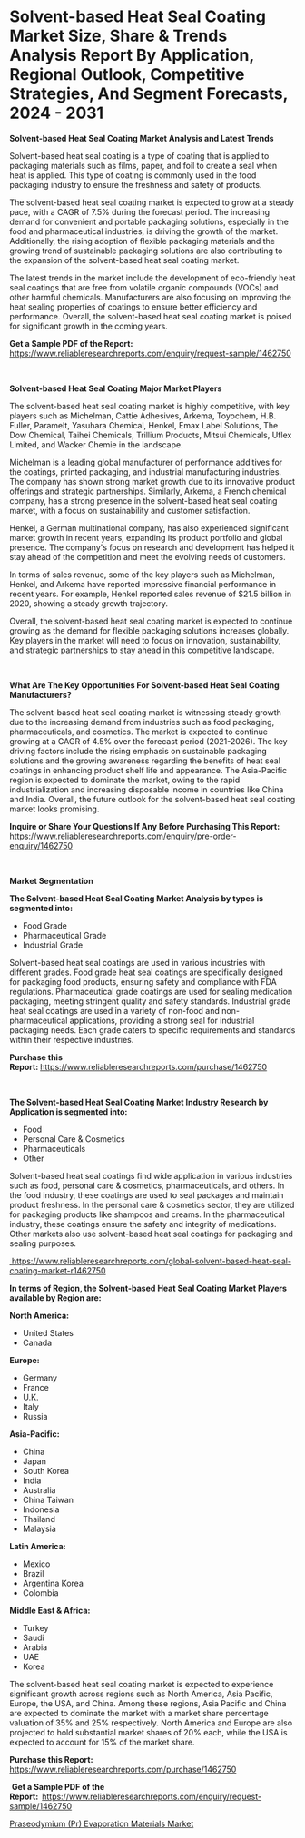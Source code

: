 <p><h1>Solvent-based Heat Seal Coating Market Size, Share & Trends Analysis Report By Application, Regional Outlook, Competitive Strategies, And Segment Forecasts, 2024 - 2031</h1></p><p><strong>Solvent-based Heat Seal Coating Market Analysis and Latest Trends</strong></p>
<p><p>Solvent-based heat seal coating is a type of coating that is applied to packaging materials such as films, paper, and foil to create a seal when heat is applied. This type of coating is commonly used in the food packaging industry to ensure the freshness and safety of products.</p><p>The solvent-based heat seal coating market is expected to grow at a steady pace, with a CAGR of 7.5% during the forecast period. The increasing demand for convenient and portable packaging solutions, especially in the food and pharmaceutical industries, is driving the growth of the market. Additionally, the rising adoption of flexible packaging materials and the growing trend of sustainable packaging solutions are also contributing to the expansion of the solvent-based heat seal coating market.</p><p>The latest trends in the market include the development of eco-friendly heat seal coatings that are free from volatile organic compounds (VOCs) and other harmful chemicals. Manufacturers are also focusing on improving the heat sealing properties of coatings to ensure better efficiency and performance. Overall, the solvent-based heat seal coating market is poised for significant growth in the coming years.</p></p>
<p><strong>Get a Sample PDF of the Report:&nbsp;</strong> <a href="https://www.reliableresearchreports.com/enquiry/request-sample/1462750">https://www.reliableresearchreports.com/enquiry/request-sample/1462750</a></p>
<p>&nbsp;</p>
<p><strong>Solvent-based Heat Seal Coating Major Market Players</strong></p>
<p><p>The solvent-based heat seal coating market is highly competitive, with key players such as Michelman, Cattie Adhesives, Arkema, Toyochem, H.B. Fuller, Paramelt, Yasuhara Chemical, Henkel, Emax Label Solutions, The Dow Chemical, Taihei Chemicals, Trillium Products, Mitsui Chemicals, Uflex Limited, and Wacker Chemie in the landscape.</p><p>Michelman is a leading global manufacturer of performance additives for the coatings, printed packaging, and industrial manufacturing industries. The company has shown strong market growth due to its innovative product offerings and strategic partnerships. Similarly, Arkema, a French chemical company, has a strong presence in the solvent-based heat seal coating market, with a focus on sustainability and customer satisfaction.</p><p>Henkel, a German multinational company, has also experienced significant market growth in recent years, expanding its product portfolio and global presence. The company's focus on research and development has helped it stay ahead of the competition and meet the evolving needs of customers.</p><p>In terms of sales revenue, some of the key players such as Michelman, Henkel, and Arkema have reported impressive financial performance in recent years. For example, Henkel reported sales revenue of $21.5 billion in 2020, showing a steady growth trajectory.</p><p>Overall, the solvent-based heat seal coating market is expected to continue growing as the demand for flexible packaging solutions increases globally. Key players in the market will need to focus on innovation, sustainability, and strategic partnerships to stay ahead in this competitive landscape.</p></p>
<p>&nbsp;</p>
<p><strong>What Are The Key Opportunities For Solvent-based Heat Seal Coating Manufacturers?</strong></p>
<p><p>The solvent-based heat seal coating market is witnessing steady growth due to the increasing demand from industries such as food packaging, pharmaceuticals, and cosmetics. The market is expected to continue growing at a CAGR of 4.5% over the forecast period (2021-2026). The key driving factors include the rising emphasis on sustainable packaging solutions and the growing awareness regarding the benefits of heat seal coatings in enhancing product shelf life and appearance. The Asia-Pacific region is expected to dominate the market, owing to the rapid industrialization and increasing disposable income in countries like China and India. Overall, the future outlook for the solvent-based heat seal coating market looks promising.</p></p>
<p><strong>Inquire or Share Your Questions If Any Before Purchasing This Report:</strong> <a href="https://www.reliableresearchreports.com/enquiry/pre-order-enquiry/1462750">https://www.reliableresearchreports.com/enquiry/pre-order-enquiry/1462750</a></p>
<p>&nbsp;</p>
<p><strong>Market Segmentation</strong></p>
<p><strong>The Solvent-based Heat Seal Coating Market Analysis by types is segmented into:</strong></p>
<p><ul><li>Food Grade</li><li>Pharmaceutical Grade</li><li>Industrial Grade</li></ul></p>
<p><p>Solvent-based heat seal coatings are used in various industries with different grades. Food grade heat seal coatings are specifically designed for packaging food products, ensuring safety and compliance with FDA regulations. Pharmaceutical grade coatings are used for sealing medication packaging, meeting stringent quality and safety standards. Industrial grade heat seal coatings are used in a variety of non-food and non-pharmaceutical applications, providing a strong seal for industrial packaging needs. Each grade caters to specific requirements and standards within their respective industries.</p></p>
<p><strong>Purchase this Report:&nbsp;</strong><a href="https://www.reliableresearchreports.com/purchase/1462750">https://www.reliableresearchreports.com/purchase/1462750</a></p>
<p>&nbsp;</p>
<p><strong>The Solvent-based Heat Seal Coating Market Industry Research by Application is segmented into:</strong></p>
<p><ul><li>Food</li><li>Personal Care & Cosmetics</li><li>Pharmaceuticals</li><li>Other</li></ul></p>
<p><p>Solvent-based heat seal coatings find wide application in various industries such as food, personal care & cosmetics, pharmaceuticals, and others. In the food industry, these coatings are used to seal packages and maintain product freshness. In the personal care & cosmetics sector, they are utilized for packaging products like shampoos and creams. In the pharmaceutical industry, these coatings ensure the safety and integrity of medications. Other markets also use solvent-based heat seal coatings for packaging and sealing purposes.</p></p>
<p><a href="https://www.reliableresearchreports.com/global-solvent-based-heat-seal-coating-market-r1462750">&nbsp;https://www.reliableresearchreports.com/global-solvent-based-heat-seal-coating-market-r1462750</a></p>
<p><strong>In terms of Region, the Solvent-based Heat Seal Coating Market Players available by Region are:</strong></p>
<p>
    <p> <strong> North America: </strong>
        <ul>
            <li>United States</li>
            <li>Canada</li>
        </ul>
        </p> 
    <p> <strong> Europe: </strong>
        <ul>
            <li>Germany</li>
            <li>France</li>
            <li>U.K.</li>
            <li>Italy</li>
            <li>Russia</li>
        </ul>
        </p> 
    <p> <strong> Asia-Pacific: </strong>
        <ul>
            <li>China</li>
            <li>Japan</li>
            <li>South Korea</li>
            <li>India</li>
            <li>Australia</li>
            <li>China Taiwan</li>
            <li>Indonesia</li>
            <li>Thailand</li>
            <li>Malaysia</li>
        </ul>
        </p> 
    <p> <strong> Latin America: </strong>
        <ul>
            <li>Mexico</li>
            <li>Brazil</li>
            <li>Argentina Korea</li>
            <li>Colombia</li>
        </ul>
        </p> 
    <p> <strong> Middle East & Africa: </strong>
        <ul>
            <li>Turkey</li>
            <li>Saudi</li>
            <li>Arabia</li>
            <li>UAE</li>
            <li>Korea</li>
        </ul>
    </p>
    </p>
<p><p>The solvent-based heat seal coating market is expected to experience significant growth across regions such as North America, Asia Pacific, Europe, the USA, and China. Among these regions, Asia Pacific and China are expected to dominate the market with a market share percentage valuation of 35% and 25% respectively. North America and Europe are also projected to hold substantial market shares of 20% each, while the USA is expected to account for 15% of the market share.</p></p>
<p><strong>Purchase this Report: </strong><a href="https://www.reliableresearchreports.com/purchase/1462750">https://www.reliableresearchreports.com/purchase/1462750</a></p>
<p>&nbsp;<strong>Get a Sample PDF of the Report:&nbsp;&nbsp;</strong><a href="https://www.reliableresearchreports.com/enquiry/request-sample/1462750">https://www.reliableresearchreports.com/enquiry/request-sample/1462750</a></p>
<p><strong></strong></p>
<p><p><a href="https://github.com/santosh758595/Market-Research-Report-List-5/blob/main/praseodymium-pr-evaporation-materials-market.md">Praseodymium (Pr) Evaporation Materials Market</a></p></p>